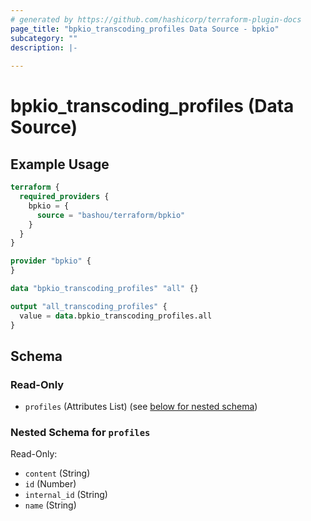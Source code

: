 ```yaml
---
# generated by https://github.com/hashicorp/terraform-plugin-docs
page_title: "bpkio_transcoding_profiles Data Source - bpkio"
subcategory: ""
description: |-
  
---
```


# bpkio_transcoding_profiles (Data Source)



## Example Usage

```terraform
terraform {
  required_providers {
    bpkio = {
      source = "bashou/terraform/bpkio"
    }
  }
}

provider "bpkio" {
}

data "bpkio_transcoding_profiles" "all" {}

output "all_transcoding_profiles" {
  value = data.bpkio_transcoding_profiles.all
}
```

<!-- schema generated by tfplugindocs -->
## Schema

### Read-Only

- `profiles` (Attributes List) (see [below for nested schema](#nestedatt--profiles))

<a id="nestedatt--profiles"></a>
### Nested Schema for `profiles`

Read-Only:

- `content` (String)
- `id` (Number)
- `internal_id` (String)
- `name` (String)
